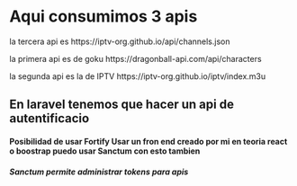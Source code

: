 <h1> Aqui consumimos 3 apis</h1>
<p> la tercera api es https://iptv-org.github.io/api/channels.json </p>
<div> <p> la primera api es de goku https://dragonball-api.com/api/characters </p></div>
<div></div>
<p>la segunda api es la de IPTV https://iptv-org.github.io/iptv/index.m3u</p>
<h2>En laravel tenemos que hacer un api de autentificacio</h2>
<h4>Posibilidad de usar Fortify Usar un fron end creado por mi en teoria react o boostrap puedo usar Sanctum con esto tambien</h4>
<h5> Sanctum permite administrar tokens para apis</h5>